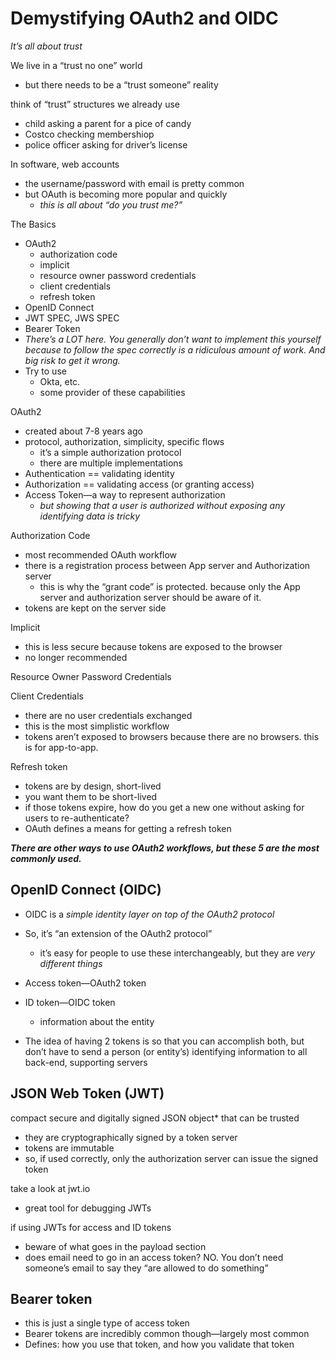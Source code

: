 # Demystifying OAuth2 and OIDC

_It’s all about trust_

We live in a “trust no one” world
- but there needs to be a “trust someone” reality

think of “trust” structures we already use

- child asking a parent for a pice of candy
- Costco checking membershiop
- police officer asking for driver’s license

In software, web accounts

- the username/password with email is pretty common
- but OAuth is becoming more popular and quickly
    - _this is all about “do you trust me?”_

The Basics

- OAuth2
    - authorization code
    - implicit
    - resource owner password credentials
    - client credentials
    - refresh token
- OpenID Connect
- JWT SPEC, JWS SPEC
- Bearer Token
- _There’s a LOT here. You generally don’t want to implement this yourself because to follow the spec correctly is a ridiculous amount of work. And big risk to get it wrong._
- Try to use
    - Okta, etc.
    - some provider of these capabilities

OAuth2

- created about 7-8 years ago
- protocol, authorization, simplicity, specific flows
    - it’s a simple authorization protocol
    - there are multiple implementations
- Authentication == validating identity
- Authorization == validating access (or granting access)
- Access Token—a way to represent authorization
    - _but showing that a user is authorized without exposing any identifying data is tricky_

Authorization Code

- most recommended OAuth workflow
- there is a registration process between App server and Authorization server
    - this is why the “grant code” is protected. because only the App server and authorization server should be aware of it.
- tokens are kept on the server side

Implicit

- this is less secure because tokens are exposed to the browser
- no longer recommended

Resource Owner Password Credentials

Client Credentials

- there are no user credentials exchanged
- this is the most simplistic workflow
- tokens aren’t exposed to browsers because there are no browsers. this is for app-to-app.

Refresh token

- tokens are by design, short-lived
- you want them to be short-lived
- if those tokens expire, how do you get a new one without asking for users to re-authenticate?
- OAuth defines a means for getting a refresh token

_**There are other ways to use OAuth2 workflows, but these 5 are the most commonly used.**_

## OpenID Connect (OIDC)

- OIDC is a _simple identity layer on top of the OAuth2 protocol_
- So, it’s “an extension of the OAuth2 protocol”
    - it’s easy for people to use these interchangeably, but they are _very different things_

- Access token—OAuth2 token
- ID token—OIDC token
    - information about the entity

- The idea of having 2 tokens is so that you can accomplish both, but don’t have to send a person (or entity’s) identifying information to all back-end, supporting servers

## JSON Web Token (JWT)

compact secure and digitally signed JSON object* that can be trusted

- they are cryptographically signed by a token server
- tokens are immutable
- so, if used correctly, only the authorization server can issue the signed token

take a look at jwt.io

- great tool for debugging JWTs

if using JWTs for access and ID tokens

- beware of what goes in the payload section
- does email need to go in an access token? NO. You don’t need someone’s email to say they “are allowed to do something”

## Bearer token

- this is just a single type of access token
- Bearer tokens are incredibly common though—largely most common
- Defines: how you use that token, and how you validate that token